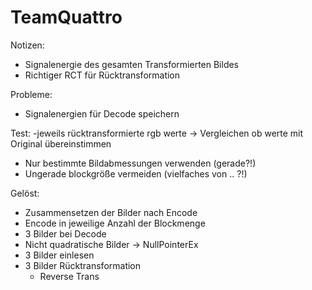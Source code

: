 # TeamQuattro


Notizen:
- Signalenergie des gesamten Transformierten Bildes
- Richtiger RCT für Rücktransformation




Probleme:
- Signalenergien für Decode speichern

Test:
-jeweils rücktransformierte rgb werte
	-> Vergleichen ob werte mit Original übereinstimmen

- Nur bestimmte Bildabmessungen verwenden (gerade?!)
- Ungerade blockgröße vermeiden (vielfaches von .. ?!)



Gelöst:
- Zusammensetzen der Bilder nach Encode
- Encode in jeweilige Anzahl der Blockmenge
- 3 Bilder bei Decode 
- Nicht quadratische Bilder -> NullPointerEx
- 3 Bilder einlesen
- 3 Bilder Rücktransformation
	- Reverse Trans

